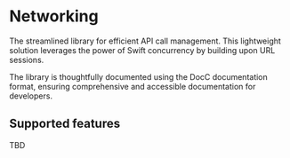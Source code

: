 # Networking
The streamlined library for efficient API call management. This lightweight solution leverages the power of Swift concurrency by building upon URL sessions.

The library is thoughtfully documented using the DocC documentation format, ensuring comprehensive and accessible documentation for developers.

## Supported features
TBD
